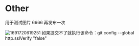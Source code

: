 # Other

用于测试图片 6666
再发布一次

![1691720619251](/public/test.png)
如果提交不了就执行该命令：git config --global http.sslVerify "false"
